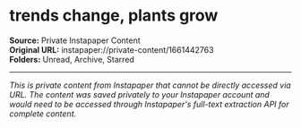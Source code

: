# trends change, plants grow

**Source:** Private Instapaper Content  
**Original URL:** instapaper://private-content/1661442763  
**Folders:** Unread, Archive, Starred  

---

*This is private content from Instapaper that cannot be directly accessed via URL. The content was saved privately to your Instapaper account and would need to be accessed through Instapaper's full-text extraction API for complete content.*